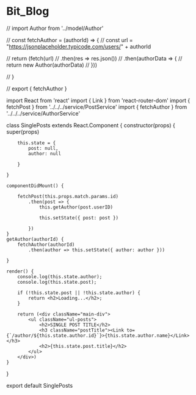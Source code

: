 # Bit_Blog




// import Author from '../model/Author'

// const fetchAuthor = (authorId) => {
//     const url = "https://jsonplaceholder.typicode.com/users/" + authorId

//     return (fetch(url)
//         .then(res => res.json())
//         .then(authorData => {
//             return new Author(authorData)
//         }))


// }

// export { fetchAuthor }


import React from 'react'
import { Link } from 'react-router-dom'
import { fetchPost } from '../../../service/PostService'
import { fetchAuthor } from '../../../service/AuthorService'


class SinglePosts extends React.Component {
    constructor(props) {
        super(props)

        this.state = {
            post: null,
            author: null

        }

    }

    componentDidMount() {

        fetchPost(this.props.match.params.id)
            .then(post => {
                this.getAuthor(post.userID)

                this.setState({ post: post })

            })
    }
    getAuthor(authorId) {
        fetchAuthor(authorId)
            .then(author => this.setState({ author: author }))

    }

    render() {
        console.log(this.state.author);
        console.log(this.state.post);

        if (!this.state.post || !this.state.author) {
            return <h2>Loading...</h2>;
        }

        return (<div className="main-div">
            <ul className="ul-posts">
                <h2>SINGLE POST TITLE</h2>
                <h3 className="postTitle"><Link to={`/author/${this.state.author.id}`}>{this.state.author.name}</Link></h3>
                <h2>{this.state.post.title}</h2>
            </ul>
        </div>)
    }
}

export default SinglePosts
